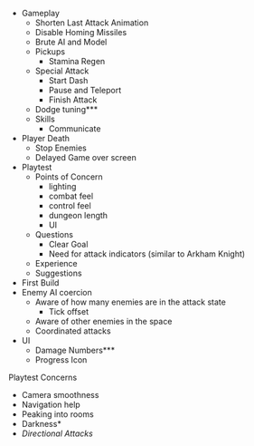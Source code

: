 - Gameplay
	- Shorten Last Attack Animation
	- Disable Homing Missiles
	- Brute AI and Model
	- Pickups
		- Stamina Regen
	- Special Attack
		- Start Dash
		- Pause and Teleport
		- Finish Attack
	- Dodge tuning***
	- Skills
		- Communicate
- Player Death
	- Stop Enemies
	- Delayed Game over screen
- Playtest
	- Points of Concern
		- lighting
		- combat feel
		- control feel
		- dungeon length
		- UI
	- Questions
		- Clear Goal
		- Need for attack indicators (similar to Arkham Knight)
	- Experience
	- Suggestions
- First Build
- Enemy AI coercion
	- Aware of how many enemies are in the attack state
		- Tick offset
	- Aware of other enemies in the space
	- Coordinated attacks
- UI
	- Damage Numbers***
	- Progress Icon

Playtest Concerns
- Camera smoothness
- Navigation help
- Peaking into rooms
- Darkness*
- *Directional Attacks*
